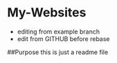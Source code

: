 # My-Websites

* editing from example branch
* edit from GITHUB before rebase

##Purpose
this is just a readme file

